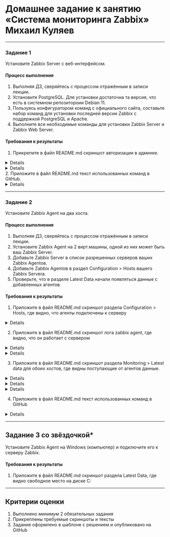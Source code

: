 # Домашнее задание к занятию «Система мониторинга Zabbix» Михаил Куляев


---

### Задание 1 

Установите Zabbix Server с веб-интерфейсом.

#### Процесс выполнения
1. Выполняя ДЗ, сверяйтесь с процессом отражённым в записи лекции.
2. Установите PostgreSQL. Для установки достаточна та версия, что есть в системном репозитороии Debian 11.
3. Пользуясь конфигуратором команд с официального сайта, составьте набор команд для установки последней версии Zabbix с поддержкой PostgreSQL и Apache.
4. Выполните все необходимые команды для установки Zabbix Server и Zabbix Web Server.

#### Требования к результаты 
1. Прикрепите в файл README.md скриншот авторизации в админке.

<details>
   
![Screnshot](https://github.com/mkuliaev/smon-homeworks/blob/main/png/scrin_admin1.png)
   
</details>
<details>
   
![Screnshot](https://github.com/mkuliaev/smon-homeworks/blob/main/png/scrin_admin2.png)
   
</details>
2. Приложите в файл README.md текст использованных команд в GitHub.

<details>
   
![Screnshot](htxt/hw-02-1)
   
</details>


---

### Задание 2 

Установите Zabbix Agent на два хоста.

#### Процесс выполнения
1. Выполняя ДЗ, сверяйтесь с процессом отражённым в записи лекции.
2. Установите Zabbix Agent на 2 вирт.машины, одной из них может быть ваш Zabbix Server.
3. Добавьте Zabbix Server в список разрешенных серверов ваших Zabbix Agentов.
4. Добавьте Zabbix Agentов в раздел Configuration > Hosts вашего Zabbix Servera.
5. Проверьте, что в разделе Latest Data начали появляться данные с добавленных агентов.

#### Требования к результаты 
1. Приложите в файл README.md скриншот раздела Configuration > Hosts, где видно, что агенты подключены к серверу

<details>
   
![Screnshot](https://github.com/mkuliaev/smon-homeworks/blob/main/png/monitoring-1.png)
   
</details>

2. Приложите в файл README.md скриншот лога zabbix agent, где видно, что он работает с сервером

<details>
   
![Screnshot](https://github.com/mkuliaev/smon-homeworks/blob/main/png/monitoring-1.png)
   
</details>
<details>
   
![Screnshot](https://github.com/mkuliaev/smon-homeworks/blob/main/png/monitoring-1.png)
   
</details>

3. Приложите в файл README.md скриншот раздела Monitoring > Latest data для обоих хостов, где видны поступающие от агентов данные.
<details>
   
![Screnshot](https://github.com/mkuliaev/smon-homeworks/blob/main/png/monitoring-1.png)
   
</details>
<details>
   
![Screnshot](https://github.com/mkuliaev/smon-homeworks/blob/main/png/monitoring-1.png)
   
</details>
<details>
   
![Screnshot](https://github.com/mkuliaev/smon-homeworks/blob/main/png/monitoring-1.png)
   
</details>

4. Приложите в файл README.md текст использованных команд в GitHub

<details>
   
![Screnshot](https://github.com/mkuliaev/smon-homeworks/blob/main/png/monitoring-1.png)
   
</details>

---
## Задание 3 со звёздочкой*
Установите Zabbix Agent на Windows (компьютер) и подключите его к серверу Zabbix.

#### Требования к результаты 
1. Приложите в файл README.md скриншот раздела Latest Data, где видно свободное место на диске C:
--- 

## Критерии оценки

1. Выполнено минимум 2 обязательных задания
2. Прикреплены требуемые скриншоты и тексты 
3. Задание оформлено в шаблоне с решением и опубликовано на GitHub



